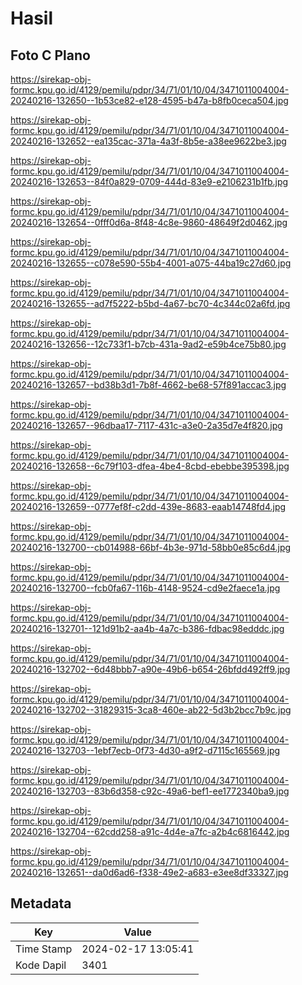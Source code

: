 # Hasil

## Foto C Plano

https://sirekap-obj-formc.kpu.go.id/4129/pemilu/pdpr/34/71/01/10/04/3471011004004-20240216-132650--1b53ce82-e128-4595-b47a-b8fb0ceca504.jpg

https://sirekap-obj-formc.kpu.go.id/4129/pemilu/pdpr/34/71/01/10/04/3471011004004-20240216-132652--ea135cac-371a-4a3f-8b5e-a38ee9622be3.jpg

https://sirekap-obj-formc.kpu.go.id/4129/pemilu/pdpr/34/71/01/10/04/3471011004004-20240216-132653--84f0a829-0709-444d-83e9-e2106231b1fb.jpg

https://sirekap-obj-formc.kpu.go.id/4129/pemilu/pdpr/34/71/01/10/04/3471011004004-20240216-132654--0fff0d6a-8f48-4c8e-9860-48649f2d0462.jpg

https://sirekap-obj-formc.kpu.go.id/4129/pemilu/pdpr/34/71/01/10/04/3471011004004-20240216-132655--c078e590-55b4-4001-a075-44ba19c27d60.jpg

https://sirekap-obj-formc.kpu.go.id/4129/pemilu/pdpr/34/71/01/10/04/3471011004004-20240216-132655--ad7f5222-b5bd-4a67-bc70-4c344c02a6fd.jpg

https://sirekap-obj-formc.kpu.go.id/4129/pemilu/pdpr/34/71/01/10/04/3471011004004-20240216-132656--12c733f1-b7cb-431a-9ad2-e59b4ce75b80.jpg

https://sirekap-obj-formc.kpu.go.id/4129/pemilu/pdpr/34/71/01/10/04/3471011004004-20240216-132657--bd38b3d1-7b8f-4662-be68-57f891accac3.jpg

https://sirekap-obj-formc.kpu.go.id/4129/pemilu/pdpr/34/71/01/10/04/3471011004004-20240216-132657--96dbaa17-7117-431c-a3e0-2a35d7e4f820.jpg

https://sirekap-obj-formc.kpu.go.id/4129/pemilu/pdpr/34/71/01/10/04/3471011004004-20240216-132658--6c79f103-dfea-4be4-8cbd-ebebbe395398.jpg

https://sirekap-obj-formc.kpu.go.id/4129/pemilu/pdpr/34/71/01/10/04/3471011004004-20240216-132659--0777ef8f-c2dd-439e-8683-eaab14748fd4.jpg

https://sirekap-obj-formc.kpu.go.id/4129/pemilu/pdpr/34/71/01/10/04/3471011004004-20240216-132700--cb014988-66bf-4b3e-971d-58bb0e85c6d4.jpg

https://sirekap-obj-formc.kpu.go.id/4129/pemilu/pdpr/34/71/01/10/04/3471011004004-20240216-132700--fcb0fa67-116b-4148-9524-cd9e2faece1a.jpg

https://sirekap-obj-formc.kpu.go.id/4129/pemilu/pdpr/34/71/01/10/04/3471011004004-20240216-132701--121d91b2-aa4b-4a7c-b386-fdbac98edddc.jpg

https://sirekap-obj-formc.kpu.go.id/4129/pemilu/pdpr/34/71/01/10/04/3471011004004-20240216-132702--6d48bbb7-a90e-49b6-b654-26bfdd492ff9.jpg

https://sirekap-obj-formc.kpu.go.id/4129/pemilu/pdpr/34/71/01/10/04/3471011004004-20240216-132702--31829315-3ca8-460e-ab22-5d3b2bcc7b9c.jpg

https://sirekap-obj-formc.kpu.go.id/4129/pemilu/pdpr/34/71/01/10/04/3471011004004-20240216-132703--1ebf7ecb-0f73-4d30-a9f2-d7115c165569.jpg

https://sirekap-obj-formc.kpu.go.id/4129/pemilu/pdpr/34/71/01/10/04/3471011004004-20240216-132703--83b6d358-c92c-49a6-bef1-ee1772340ba9.jpg

https://sirekap-obj-formc.kpu.go.id/4129/pemilu/pdpr/34/71/01/10/04/3471011004004-20240216-132704--62cdd258-a91c-4d4e-a7fc-a2b4c6816442.jpg

https://sirekap-obj-formc.kpu.go.id/4129/pemilu/pdpr/34/71/01/10/04/3471011004004-20240216-132651--da0d6ad6-f338-49e2-a683-e3ee8df33327.jpg


## Metadata

| Key        | Value               |
| ---------- | ------------------- |
| Time Stamp | 2024-02-17 13:05:41 |
| Kode Dapil | 3401                |



